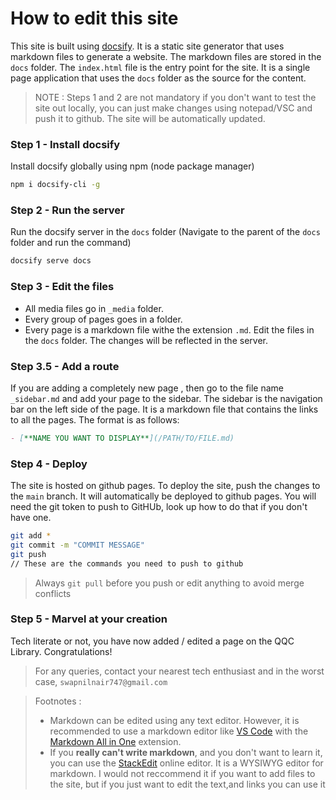 # How to edit this site

This site is built using [docsify](https://docsify.js.org/#/). It is a static site generator that uses markdown files to generate a website. The markdown files are stored in the `docs` folder. The `index.html` file is the entry point for the site. It is a single page application that uses the `docs` folder as the source for the content.

> NOTE : Steps 1 and 2 are not mandatory if you don't want to test the site out locally, you can just make changes using notepad/VSC and push it to github. The site will be automatically updated.
### Step 1 - Install docsify
Install docsify globally using npm (node package manager)
```bash
npm i docsify-cli -g
```

### Step 2 - Run the server
Run the docsify server in the `docs` folder (Navigate to the parent of the `docs` folder and run the command)
```bash
docsify serve docs
```

### Step 3 - Edit the files
- All media files go in `_media` folder.
- Every group of pages goes in a folder.
- Every page is a markdown file withe the extension `.md`.
Edit the files in the `docs` folder. The changes will be reflected in the server.

### Step 3.5 - Add a route
If you are adding a completely new page , then go to the file name `_sidebar.md` and add your page to the sidebar. The sidebar is the navigation bar on the left side of the page. It is a markdown file that contains the links to all the pages. The format is as follows:
```markdown
- [**NAME YOU WANT TO DISPLAY**](/PATH/TO/FILE.md)
```

### Step 4 - Deploy

The site is hosted on github pages. To deploy the site, push the changes to the `main` branch. It will automatically be deployed to github pages.
You will need the git token to push to GitHUb, look up how to do that if you don't have one.
```bash
git add *
git commit -m "COMMIT MESSAGE"
git push
// These are the commands you need to push to github
```
> Always `git pull` before you push or edit anything to avoid merge conflicts


### Step 5 - Marvel at your creation
Tech literate or not, you have now added / edited a page on the QQC Library. Congratulations!
> For any queries, contact your nearest tech enthusiast and in the worst case, `swapnilnair747@gmail.com`


> Footnotes : 
>- Markdown can be edited using any text editor. However, it is recommended to use a markdown editor like [VS Code](https://code.visualstudio.com/) with the [Markdown All in One](https://marketplace.visualstudio.com/items?itemName=yzhang.markdown-all-in-one) extension.
>- If you **really can't write markdown**, and you don't want to learn it, you can use the [StackEdit](https://stackedit.io/app#) online editor. It is a WYSIWYG editor for markdown. I would not reccommend it if you want to add files to the site, but if you just want to edit the text,and links you can use it



